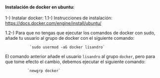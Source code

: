 #### Instalación de docker en ubuntu: 

 1-) Instalar docker: 
   1.1-) Instrucciones de instalación:
              https://docs.docker.com/engine/install/ubuntu/
              
   1.2-) Para que no tengas que ejecutar los comandos de docker con sudo, añade tu usuario al grupo de docker con el siguiente comando: 
   
               `sudo usermod -aG docker lisandro` 
               
   El comando anterior añade el usuario `lisandro` al grupo `docker`, pero para que tome efecto el cambio, debemos ejecutar el siguiente comando:

              `newgrp docker`

